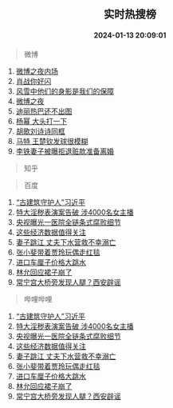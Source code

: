 <div align="center"><h2>实时热搜榜</h2><h4>2024-01-13 20:09:01</h4></div>

> 微博  

1. [微博之夜内场](https://s.weibo.com/weibo?q=%E5%BE%AE%E5%8D%9A%E4%B9%8B%E5%A4%9C%E5%86%85%E5%9C%BA&t=31&band_rank=1&Refer=top)<br />
2. [肖战你好闪](https://s.weibo.com/weibo?q=%23%E8%82%96%E6%88%98%E4%BD%A0%E5%A5%BD%E9%97%AA%23&t=31&band_rank=2&Refer=top)<br />
3. [风雪中他们的身影是我们的保障](https://s.weibo.com/weibo?q=%23%E9%A3%8E%E9%9B%AA%E4%B8%AD%E4%BB%96%E4%BB%AC%E7%9A%84%E8%BA%AB%E5%BD%B1%E6%98%AF%E6%88%91%E4%BB%AC%E7%9A%84%E4%BF%9D%E9%9A%9C%23&t=31&band_rank=3&Refer=top)<br />
4. [微博之夜](https://s.weibo.com/weibo?q=%E5%BE%AE%E5%8D%9A%E4%B9%8B%E5%A4%9C&t=31&band_rank=4&Refer=top)<br />
5. [迪丽热巴还不出图](https://s.weibo.com/weibo?q=%E8%BF%AA%E4%B8%BD%E7%83%AD%E5%B7%B4%E8%BF%98%E4%B8%8D%E5%87%BA%E5%9B%BE&t=31&band_rank=5&Refer=top)<br />
6. [杨幂 大头打一下](https://s.weibo.com/weibo?q=%E6%9D%A8%E5%B9%82%20%E5%A4%A7%E5%A4%B4%E6%89%93%E4%B8%80%E4%B8%8B&t=31&band_rank=6&Refer=top)<br />
7. [胡歌刘诗诗同框](https://s.weibo.com/weibo?q=%23%E8%83%A1%E6%AD%8C%E5%88%98%E8%AF%97%E8%AF%97%E5%90%8C%E6%A1%86%23&t=31&band_rank=7&Refer=top)<br />
8. [马特 王楚钦发球很模糊](https://s.weibo.com/weibo?q=%E9%A9%AC%E7%89%B9%20%E7%8E%8B%E6%A5%9A%E9%92%A6%E5%8F%91%E7%90%83%E5%BE%88%E6%A8%A1%E7%B3%8A&t=31&band_rank=8&Refer=top)<br />
9. [李铁妻子被曝拒退赃款准备离婚](https://s.weibo.com/weibo?q=%23%E6%9D%8E%E9%93%81%E5%A6%BB%E5%AD%90%E8%A2%AB%E6%9B%9D%E6%8B%92%E9%80%80%E8%B5%83%E6%AC%BE%E5%87%86%E5%A4%87%E7%A6%BB%E5%A9%9A%23&t=31&band_rank=9&Refer=top)<br />

> 知乎  


> 百度  

1. [“古建筑守护人”习近平](https://www.baidu.com/s?wd=%E2%80%9C%E5%8F%A4%E5%BB%BA%E7%AD%91%E5%AE%88%E6%8A%A4%E4%BA%BA%E2%80%9D%E4%B9%A0%E8%BF%91%E5%B9%B3&sa=fyb_news&rsv_dl=fyb_news)<br />
2. [特大淫秽表演案告破 涉4000名女主播](https://www.baidu.com/s?wd=%E7%89%B9%E5%A4%A7%E6%B7%AB%E7%A7%BD%E8%A1%A8%E6%BC%94%E6%A1%88%E5%91%8A%E7%A0%B4+%E6%B6%894000%E5%90%8D%E5%A5%B3%E4%B8%BB%E6%92%AD&sa=fyb_news&rsv_dl=fyb_news)<br />
3. [央视曝光一医院全链条式腐败细节](https://www.baidu.com/s?wd=%E5%A4%AE%E8%A7%86%E6%9B%9D%E5%85%89%E4%B8%80%E5%8C%BB%E9%99%A2%E5%85%A8%E9%93%BE%E6%9D%A1%E5%BC%8F%E8%85%90%E8%B4%A5%E7%BB%86%E8%8A%82&sa=fyb_news&rsv_dl=fyb_news)<br />
4. [这些经济数据值得关注](https://www.baidu.com/s?wd=%E8%BF%99%E4%BA%9B%E7%BB%8F%E6%B5%8E%E6%95%B0%E6%8D%AE%E5%80%BC%E5%BE%97%E5%85%B3%E6%B3%A8&sa=fyb_news&rsv_dl=fyb_news)<br />
5. [妻子跳江 丈夫下水营救不幸溺亡](https://www.baidu.com/s?wd=%E5%A6%BB%E5%AD%90%E8%B7%B3%E6%B1%9F+%E4%B8%88%E5%A4%AB%E4%B8%8B%E6%B0%B4%E8%90%A5%E6%95%91%E4%B8%8D%E5%B9%B8%E6%BA%BA%E4%BA%A1&sa=fyb_news&rsv_dl=fyb_news)<br />
6. [张小斐带着贾玲玩偶走红毯](https://www.baidu.com/s?wd=%E5%BC%A0%E5%B0%8F%E6%96%90%E5%B8%A6%E7%9D%80%E8%B4%BE%E7%8E%B2%E7%8E%A9%E5%81%B6%E8%B5%B0%E7%BA%A2%E6%AF%AF&sa=fyb_news&rsv_dl=fyb_news)<br />
7. [进口车厘子价格大跳水](https://www.baidu.com/s?wd=%E8%BF%9B%E5%8F%A3%E8%BD%A6%E5%8E%98%E5%AD%90%E4%BB%B7%E6%A0%BC%E5%A4%A7%E8%B7%B3%E6%B0%B4&sa=fyb_news&rsv_dl=fyb_news)<br />
8. [林允回应裙子崩了](https://www.baidu.com/s?wd=%E6%9E%97%E5%85%81%E5%9B%9E%E5%BA%94%E8%A3%99%E5%AD%90%E5%B4%A9%E4%BA%86&sa=fyb_news&rsv_dl=fyb_news)<br />
9. [常宁宫大桥旁发现人腿？西安辟谣](https://www.baidu.com/s?wd=%E5%B8%B8%E5%AE%81%E5%AE%AB%E5%A4%A7%E6%A1%A5%E6%97%81%E5%8F%91%E7%8E%B0%E4%BA%BA%E8%85%BF%EF%BC%9F%E8%A5%BF%E5%AE%89%E8%BE%9F%E8%B0%A3&sa=fyb_news&rsv_dl=fyb_news)<br />

> 哔哩哔哩  

1. [“古建筑守护人”习近平](https://www.baidu.com/s?wd=%E2%80%9C%E5%8F%A4%E5%BB%BA%E7%AD%91%E5%AE%88%E6%8A%A4%E4%BA%BA%E2%80%9D%E4%B9%A0%E8%BF%91%E5%B9%B3&sa=fyb_news&rsv_dl=fyb_news)<br />
2. [特大淫秽表演案告破 涉4000名女主播](https://www.baidu.com/s?wd=%E7%89%B9%E5%A4%A7%E6%B7%AB%E7%A7%BD%E8%A1%A8%E6%BC%94%E6%A1%88%E5%91%8A%E7%A0%B4+%E6%B6%894000%E5%90%8D%E5%A5%B3%E4%B8%BB%E6%92%AD&sa=fyb_news&rsv_dl=fyb_news)<br />
3. [央视曝光一医院全链条式腐败细节](https://www.baidu.com/s?wd=%E5%A4%AE%E8%A7%86%E6%9B%9D%E5%85%89%E4%B8%80%E5%8C%BB%E9%99%A2%E5%85%A8%E9%93%BE%E6%9D%A1%E5%BC%8F%E8%85%90%E8%B4%A5%E7%BB%86%E8%8A%82&sa=fyb_news&rsv_dl=fyb_news)<br />
4. [这些经济数据值得关注](https://www.baidu.com/s?wd=%E8%BF%99%E4%BA%9B%E7%BB%8F%E6%B5%8E%E6%95%B0%E6%8D%AE%E5%80%BC%E5%BE%97%E5%85%B3%E6%B3%A8&sa=fyb_news&rsv_dl=fyb_news)<br />
5. [妻子跳江 丈夫下水营救不幸溺亡](https://www.baidu.com/s?wd=%E5%A6%BB%E5%AD%90%E8%B7%B3%E6%B1%9F+%E4%B8%88%E5%A4%AB%E4%B8%8B%E6%B0%B4%E8%90%A5%E6%95%91%E4%B8%8D%E5%B9%B8%E6%BA%BA%E4%BA%A1&sa=fyb_news&rsv_dl=fyb_news)<br />
6. [张小斐带着贾玲玩偶走红毯](https://www.baidu.com/s?wd=%E5%BC%A0%E5%B0%8F%E6%96%90%E5%B8%A6%E7%9D%80%E8%B4%BE%E7%8E%B2%E7%8E%A9%E5%81%B6%E8%B5%B0%E7%BA%A2%E6%AF%AF&sa=fyb_news&rsv_dl=fyb_news)<br />
7. [进口车厘子价格大跳水](https://www.baidu.com/s?wd=%E8%BF%9B%E5%8F%A3%E8%BD%A6%E5%8E%98%E5%AD%90%E4%BB%B7%E6%A0%BC%E5%A4%A7%E8%B7%B3%E6%B0%B4&sa=fyb_news&rsv_dl=fyb_news)<br />
8. [林允回应裙子崩了](https://www.baidu.com/s?wd=%E6%9E%97%E5%85%81%E5%9B%9E%E5%BA%94%E8%A3%99%E5%AD%90%E5%B4%A9%E4%BA%86&sa=fyb_news&rsv_dl=fyb_news)<br />
9. [常宁宫大桥旁发现人腿？西安辟谣](https://www.baidu.com/s?wd=%E5%B8%B8%E5%AE%81%E5%AE%AB%E5%A4%A7%E6%A1%A5%E6%97%81%E5%8F%91%E7%8E%B0%E4%BA%BA%E8%85%BF%EF%BC%9F%E8%A5%BF%E5%AE%89%E8%BE%9F%E8%B0%A3&sa=fyb_news&rsv_dl=fyb_news)<br />
